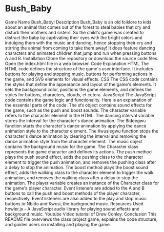 # Bush_Baby

Game Name
Bush_Baby!
Description
Bush_Baby is an old folklore to kids about an animal that comes out of the forest to steal babies that cry and disturb their mothers and sisters. So the child's game was created to distract the baby by captivating their eyes with the bright colors and indulging them with the music and dancing, hence stopping their cry and stirring the animal from coming to take them away! It does feature dancing characters and animated children that jump and run when pressing buttons A and B.
Installation
Clone the repository or download the source code files.
Open the index.html file in a web browser.
Code Explanation
HTML
The HTML code defines the structure of the game's user interface. It includes buttons for playing and stopping music, buttons for performing actions in the game, and SVG elements for visual effects.
CSS
The CSS code contains the styles that define the appearance and layout of the game's elements. It sets the background color, positions the game elements, and defines the styles for buttons, characters, clouds, et cetera.
JavaScript
The JavaScript code contains the game logic and functionality. Here is an explanation of the essential parts of the code:
The sfx object contains sound effects for the game, such as the push and boost sounds.
The character variable refers to the character element in the HTML.
The dancing interval variable stores the interval for the character's dance animation.
The Bidoegwu function starts the character's dance animation by applying the dance animation style to the character element.
The Kwusiegwu function stops the character's dance animation by clearing the interval and removing the dance animation style from the character element.
The music object contains the background music for the game.
The Character class represents the game character and defines its actions.
The push method plays the push sound effect, adds the pushing class to the character element to trigger the push animation, and removes the pushing class after a delay to stop the animation.
The boost method plays the boost sound effect, adds the walking class to the character element to trigger the walk animation, and removes the walking class after a delay to stop the animation.
The player variable creates an instance of the Character class for the game's player character.
Event listeners are added to the A and B buttons to call the push and boost methods of the player character, respectively.
Event listeners are also added to the play and stop music buttons to Nbido and Kwusi, the background music.
Resources Used
howler.js - A JavaScript audio library for playing sound effects and background music.
Youtube Video tutorial of Drew Conley.
Conclusion
This README file overviews the class project game, explains the code structure, and guides users on installing and playing the game.
